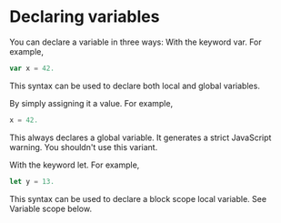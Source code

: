 # Declaring variables

You can declare a variable in three ways:
With the keyword var. For example,

```js
var x = 42.
```

This syntax can be used to declare both local and global variables.

By simply assigning it a value. For example,

```js
x = 42.
```

This always declares a global variable. It generates a strict JavaScript warning. You shouldn't use this variant.

With the keyword let. For example,

```js
let y = 13.
```

This syntax can be used to declare a block scope local variable. See Variable scope below.